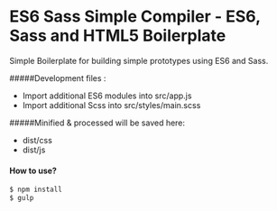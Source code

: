# ES6 Sass Simple Compiler - ES6, Sass and HTML5 Boilerplate

Simple Boilerplate for building simple prototypes using ES6 and Sass.

#####Development files :
  - Import additional ES6 modules into src/app.js
  - Import additional Scss into src/styles/main.scss

#####Minified & processed will be saved here:
  - dist/css
  - dist/js

#### How to use?
```sh
$ npm install
$ gulp
```







